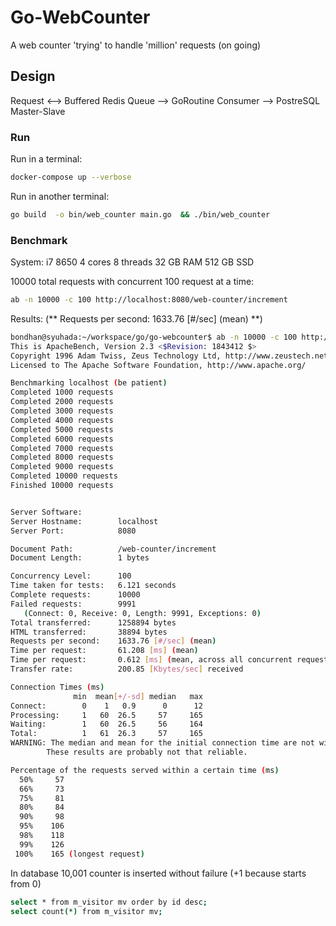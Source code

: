 # Go-WebCounter

A web counter 'trying' to handle 'million' requests (on going)

## Design

Request <--> Buffered Redis Queue  --> GoRoutine Consumer --> PostreSQL Master-Slave

### Run

Run in a terminal:
```bash
docker-compose up --verbose
``` 

Run in another terminal:
```bash
go build  -o bin/web_counter main.go  && ./bin/web_counter
```

### Benchmark
System: i7 8650 4 cores 8 threads 32 GB RAM 512 GB SSD

10000 total requests with concurrent 100 request at a time:
```bash
ab -n 10000 -c 100 http://localhost:8080/web-counter/increment
```

Results: (** Requests per second:    1633.76 [#/sec] (mean) **)

```bash
bondhan@syuhada:~/workspace/go/go-webcounter$ ab -n 10000 -c 100 http://localhost:8080/web-counter/increment
This is ApacheBench, Version 2.3 <$Revision: 1843412 $>
Copyright 1996 Adam Twiss, Zeus Technology Ltd, http://www.zeustech.net/
Licensed to The Apache Software Foundation, http://www.apache.org/

Benchmarking localhost (be patient)
Completed 1000 requests
Completed 2000 requests
Completed 3000 requests
Completed 4000 requests
Completed 5000 requests
Completed 6000 requests
Completed 7000 requests
Completed 8000 requests
Completed 9000 requests
Completed 10000 requests
Finished 10000 requests


Server Software:        
Server Hostname:        localhost
Server Port:            8080

Document Path:          /web-counter/increment
Document Length:        1 bytes

Concurrency Level:      100
Time taken for tests:   6.121 seconds
Complete requests:      10000
Failed requests:        9991
   (Connect: 0, Receive: 0, Length: 9991, Exceptions: 0)
Total transferred:      1258894 bytes
HTML transferred:       38894 bytes
Requests per second:    1633.76 [#/sec] (mean)
Time per request:       61.208 [ms] (mean)
Time per request:       0.612 [ms] (mean, across all concurrent requests)
Transfer rate:          200.85 [Kbytes/sec] received

Connection Times (ms)
              min  mean[+/-sd] median   max
Connect:        0    1   0.9      0      12
Processing:     1   60  26.5     57     165
Waiting:        1   60  26.5     56     164
Total:          1   61  26.3     57     165
WARNING: The median and mean for the initial connection time are not within a normal deviation
        These results are probably not that reliable.

Percentage of the requests served within a certain time (ms)
  50%     57
  66%     73
  75%     81
  80%     84
  90%     98
  95%    106
  98%    118
  99%    126
 100%    165 (longest request)

```

In database 10,001 counter is inserted without failure (+1 because starts from 0)
```bash
select * from m_visitor mv order by id desc;
select count(*) from m_visitor mv;
```